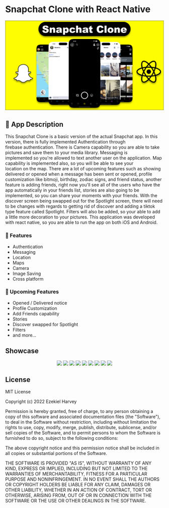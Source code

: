 # Snapchat Clone with React Native

![This is an image](https://github.com/ezekielharvey/SnapchatClone/blob/main/assets/SnapchatSeries.png)

## 📱 App Description

This Snapchat Clone is a basic version of the actual Snapchat app. In this version, there is fully implemented Authentication through  
firebase authentication. There is Camera capability so you are able to take pictures and save them to your media library. Messaging is  
implemented so you're allowed to text another user on the application. Map capability is implemented also, so you will be able to see your  
location on the map. There are a lot of upcoming features such as showing delivered or opened when a message has been sent or opened, profile customization like bitmoji, birthday, zodiac signs, and friend status, another feature is adding friends, right now you'll see all of the users who have the app automatically in your friends list, stories are also going to be implemented, so you can share your moments with your friends. With the discover screen being swapped out for the Spotlight screen, there will need to be changes with regards to getting rid of discover and adding a tiktok type feature called Spotlight. Filters will also be added, so your able to add a little more decoration to your pictures. This application was developed with react native, so you are able to run the app on both iOS and Android.

### 🧠 Features

*   Authentication
*   Messaging
*   Location
*   Maps
*   Camera
*   Image Saving
*   Cross platform

### 🔮 Upcoming Features

*   Opened / Delivered notice
*   Profile Customization
*   Add Friends capability
*   Stories
*   Discover swapped for Spotlight
*   Filters
*   and more...

## Showcase
<p align="middle" float="bottom">
<img src="https://user-images.githubusercontent.com/52931938/205127627-ae5e4f8d-a439-4899-9a7f-a70005b7bd87.png" width="175">
<img src="https://user-images.githubusercontent.com/52931938/205127676-95d9154f-e6f6-489d-b0ce-d4401b0c024c.png" width="175">
<img src="https://user-images.githubusercontent.com/52931938/205127703-1a897d1e-053c-4ee0-9311-69ff93f7c448.png" width="175">
<img src="https://user-images.githubusercontent.com/52931938/205127743-e385c445-24b4-4388-87fd-68a0451f16c3.png" width="175">
<img src="https://user-images.githubusercontent.com/52931938/205127828-221b1d9d-b684-4c7c-b8c0-66e8153016b2.png" width="175">
<img src="https://user-images.githubusercontent.com/52931938/205128039-ab92457a-5a24-4299-8d13-887050059931.png" width="175">
<img src="https://user-images.githubusercontent.com/52931938/205128673-a515201d-413d-4e93-97f7-6a28cd55a27f.png" width="175">
<img src="https://user-images.githubusercontent.com/52931938/205127893-3011a6bd-cea9-40db-9ad4-1d42848106b8.png" width="175">
<img src="https://user-images.githubusercontent.com/52931938/205127996-5ff64547-dac4-4bb8-b1a7-9fcf20f13ccc.png" width="175">
</p>
  
## License

MIT License

Copyright (c) 2022 Ezekiel Harvey

Permission is hereby granted, free of charge, to any person obtaining a copy
of this software and associated documentation files (the "Software"), to deal
in the Software without restriction, including without limitation the rights
to use, copy, modify, merge, publish, distribute, sublicense, and/or sell
copies of the Software, and to permit persons to whom the Software is
furnished to do so, subject to the following conditions:

The above copyright notice and this permission notice shall be included in all
copies or substantial portions of the Software.

THE SOFTWARE IS PROVIDED "AS IS", WITHOUT WARRANTY OF ANY KIND, EXPRESS OR
IMPLIED, INCLUDING BUT NOT LIMITED TO THE WARRANTIES OF MERCHANTABILITY,
FITNESS FOR A PARTICULAR PURPOSE AND NONINFRINGEMENT. IN NO EVENT SHALL THE
AUTHORS OR COPYRIGHT HOLDERS BE LIABLE FOR ANY CLAIM, DAMAGES OR OTHER
LIABILITY, WHETHER IN AN ACTION OF CONTRACT, TORT OR OTHERWISE, ARISING FROM,
OUT OF OR IN CONNECTION WITH THE SOFTWARE OR THE USE OR OTHER DEALINGS IN THE
SOFTWARE.
